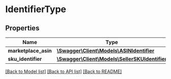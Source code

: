 # IdentifierType

## Properties

Name | Type | Description | Notes
------------ | ------------- | ------------- | -------------
**marketplace_asin** | [**\Swagger\Client\Models\ASINIdentifier**](ASINIdentifier.md) |  |
**sku_identifier** | [**\Swagger\Client\Models\SellerSKUIdentifier**](SellerSKUIdentifier.md) |  | [optional]

[[Back to Model list]](../../README.md#documentation-for-models) [[Back to API list]](../../README.md#documentation-for-api-endpoints) [[Back to README]](../../README.md)

